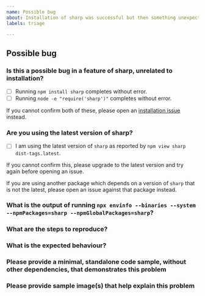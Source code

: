 ```yaml
---
name: Possible bug
about: Installation of sharp was successful but then something unexpected occurred using one of its features
labels: triage

---
```


<!-- If this issue relates to installation, please use https://github.com/lovell/sharp/issues/new?labels=installation&template=installation.md instead. -->

## Possible bug

### Is this a possible bug in a feature of sharp, unrelated to installation?

<!-- Please place an [x] in the box to confirm. -->

- [ ] Running `npm install sharp` completes without error.
- [ ] Running `node -e "require('sharp')"` completes without error.

If you cannot confirm both of these, please open an [installation issue](https://github.com/lovell/sharp/issues/new?labels=installation&template=installation.md) instead.

### Are you using the latest version of sharp?

<!-- Please place an [x] in the box to confirm. -->

- [ ] I am using the latest version of `sharp` as reported by `npm view sharp dist-tags.latest`.

If you cannot confirm this, please upgrade to the latest version and try again before opening an issue.

If you are using another package which depends on a version of `sharp` that is not the latest, please open an issue against that package instead.

### What is the output of running `npx envinfo --binaries --system --npmPackages=sharp --npmGlobalPackages=sharp`?

<!-- Please provide output of the above command here. -->

### What are the steps to reproduce?

<!-- Please enter steps to reproduce here. -->

### What is the expected behaviour?

<!-- Please enter the expected behaviour here. -->

### Please provide a minimal, standalone code sample, without other dependencies, that demonstrates this problem

<!-- Please provide either formatted code or a link to a repo/gist that allows someone else to reproduce here. -->

### Please provide sample image(s) that help explain this problem

<!-- Please provide links to one or more images here. -->
